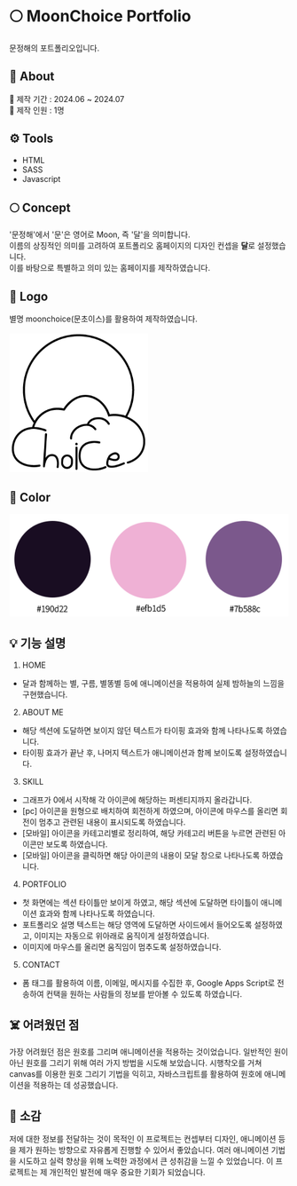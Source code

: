 # 🌕 MoonChoice Portfolio
문정해의 포트폴리오입니다.

## 📢 About
📆 제작 기간 : 2024.06 ~ 2024.07 <br>
👤 제작 인원 : 1명

## ⚙️ Tools
- HTML
- SASS
- Javascript

## 🌕 Concept
'문정해'에서 '문'은 영어로 Moon, 즉 '달'을 의미합니다. <br>
이름의 상징적인 의미를 고려하여 포트폴리오 홈페이지의 디자인 컨셉을 **달**로 설정했습니다. <br>
이를 바탕으로 특별하고 의미 있는 홈페이지를 제작하였습니다.

## 🌙 Logo
별명 moonchoice(문초이스)를 활용하여 제작하였습니다.<br>
<br>
<img src="./images/git_logo.png" alt="git logo" width="250px" height="250px" marginTop="100px">

## 🎨 Color
![color](images/git/color.png)

## 💡 기능 설명
1. HOME
- 달과 함께하는 별, 구름, 별똥별 등에 애니메이션을 적용하여 실제 밤하늘의 느낌을 구현했습니다.
  
2. ABOUT ME
- 해당 섹션에 도달하면 보이지 않던 텍스트가 타이핑 효과와 함께 나타나도록 하였습니다.
- 타이핑 효과가 끝난 후, 나머지 텍스트가 애니메이션과 함께 보이도록 설정하였습니다.

3. SKILL
- 그래프가 0에서 시작해 각 아이콘에 해당하는 퍼센티지까지 올라갑니다.
- [pc] 아이콘을 원형으로 배치하여 회전하게 하였으며, 아이콘에 마우스를 올리면 회전이 멈추고 관련된 내용이 표시되도록 하였습니다.
- [모바일] 아이콘을 카테고리별로 정리하여, 해당 카테고리 버튼을 누르면 관련된 아이콘만 보도록 하였습니다.
- [모바일] 아이콘을 클릭하면 해당 아이콘의 내용이 모달 창으로 나타나도록 하였습니다.

4. PORTFOLIO
- 첫 화면에는 섹션 타이틀만 보이게 하였고, 해당 섹션에 도달하면 타이틀이 애니메이션 효과와 함께 나타나도록 하였습니다.
- 포트폴리오 설명 텍스트는 해당 영역에 도달하면 사이드에서 들어오도록 설정하였고, 이미지는 자동으로 위아래로 움직이게 설정하였습니다.
- 이미지에 마우스를 올리면 움직임이 멈추도록 설정하였습니다.

5. CONTACT
- 폼 태그를 활용하여 이름, 이메일, 메시지를 수집한 후, Google Apps Script로 전송하여 컨택을 원하는 사람들의 정보를 받아볼 수 있도록 하였습니다.
  
## ☠️ 어려웠던 점
가장 어려웠던 점은 원호를 그리며 애니메이션을 적용하는 것이었습니다. 일반적인 원이 아닌 원호를 그리기 위해 여러 가지 방법을 시도해 보았습니다. 시행착오를 거쳐 canvas를 이용한 원호 그리기 기법을 익히고, 자바스크립트를 활용하여 원호에 애니메이션을 적용하는 데 성공했습니다.

## 🌈 소감
저에 대한 정보를 전달하는 것이 목적인 이 프로젝트는 컨셉부터 디자인, 애니메이션 등을 제가 원하는 방향으로 자유롭게 진행할 수 있어서 좋았습니다. 여러 애니메이션 기법을 시도하고 실력 향상을 위해 노력한 과정에서 큰 성취감을 느낄 수 있었습니다. 이 프로젝트는 제 개인적인 발전에 매우 중요한 기회가 되었습니다.
